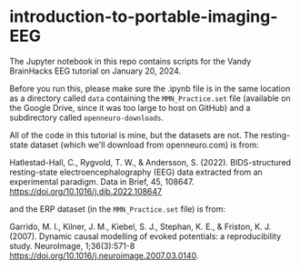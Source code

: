 # introduction-to-portable-imaging-EEG

The Jupyter notebook in this repo contains scripts for the Vandy BrainHacks EEG tutorial on January 20, 2024.

Before you run this, please make sure the .ipynb file is in the same location as a directory called `data` containing the `MMN_Practice.set` file (available on the Google Drive, since it was too large to host on GitHub) and a subdirectory called `openneuro-downloads`.

All of the code in this tutorial is mine, but the datasets are not. The resting-state dataset (which we'll download from openneuro.com) is from:

Hatlestad-Hall, C., Rygvold, T. W., & Andersson, S. (2022). BIDS-structured resting-state electroencephalography (EEG) data extracted from an experimental paradigm. Data in Brief, 45, 108647. https://doi.org/10.1016/j.dib.2022.108647

and the ERP dataset (in the `MMN_Practice.set` file) is from:

Garrido, M. I., Kilner, J. M., Kiebel, S. J., Stephan, K. E., & Friston, K. J. (2007). Dynamic causal modelling of evoked potentials: a reproducibility study. NeuroImage, 1;36(3):571-8 https://doi.org/10.1016/j.neuroimage.2007.03.0140.